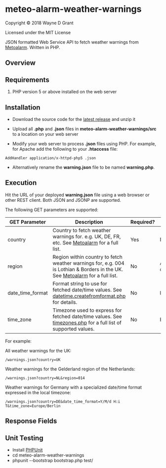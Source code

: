 # meteo-alarm-weather-warnings

Copyright © 2018 Wayne D Grant

Licensed under the MIT License

JSON formatted Web Service API to fetch weather warnings from [Metoalarm](http://www.meteoalarm.eu/). Written in PHP.

## Overview

## Requirements

1. PHP version 5 or above installed on the web server

## Installation

* Download the source code for the [latest release](https://github.com/waynedgrant/meteo-alarm-weather-warnings/releases) and unzip it

* Upload all **.php** and **.json** files in **meteo-alarm-weather-warnings/src** to a location on your web server

* Modify your web server to process **.json** files using PHP. For example, for Apache add the following to your **.htaccess** file:

```
AddHandler application/x-httpd-php5 .json
```

* Alternatively rename the **warning.json** file to be named **warning.php**.

## Execution

Hit the URL of your deployed **warning.json** file using a web browser or other REST client. Both JSON and JSONP are supported.

The following GET parameters are supported:

| GET Parameter    | Description                                                                                                                                                 | Required? | Default Value          |
|------------------|-------------------------------------------------------------------------------------------------------------------------------------------------------------|-----------|------------------------|
| country          | Country to fetch weather warnings for. e.g. UK, DE, FR, etc. See [Metoalarm](http://www.meteoalarm.eu/) for a full list.                                    | Yes       | N/A                    |
| region           | Region within country to fetch weather warnings for, e.g. 004 is Lothian & Borders in the UK. See [Metoalarm](http://www.meteoalarm.eu/) for a full list.   | No        | All regions in country |
| date_time_format | Format string to use for fetched date/time values. See [datetime.createfromformat.php](http://php.net/manual/en/datetime.createfromformat.php) for details. | No        | l H:i T                |
| time_zone        | Timezone used to express for fetched date/time values. See [timezones.php](http://php.net/manual/en/timezones.php) for a full list of supported values.     | No        | Europe/London          |

For example:

All weather warnings for the UK:

```
/warnings.json?country=UK
```

Weather warnings for the Gelderland region of the Netherlands:

```
/warnings.json?country=NL&region=014
```

Weather warnings for Germany with a specialized date/time format expressed in the local timezone:

```
/warnings.json?country=DE&date_time_format=Y/M/d H:i T&time_zone=Europe/Berlin
```

## Response Fields

## Unit Testing

* Install [PHPUnit](https://phpunit.de/)
* cd meteo-alarm-weather-warnings
* phpunit --bootstrap bootstrap.php test/

